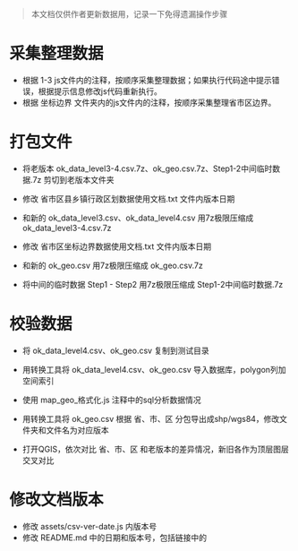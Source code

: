 > 本文档仅供作者更新数据用，记录一下免得遗漏操作步骤

# 采集整理数据
- 根据 1-3 js文件内的注释，按顺序采集整理数据；如果执行代码途中提示错误，根据提示信息修改js代码重新执行。
- 根据 坐标边界 文件夹内的js文件内的注释，按顺序采集整理省市区边界。


# 打包文件
- 将老版本 ok_data_level3-4.csv.7z、ok_geo.csv.7z、Step1-2中间临时数据.7z 剪切到老版本文件夹

- 修改 省市区县乡镇行政区划数据使用文档.txt 文件内版本日期
- 和新的 ok_data_level3.csv、ok_data_level4.csv 用7z极限压缩成 ok_data_level3-4.csv.7z

- 修改 省市区坐标边界数据使用文档.txt 文件内版本日期
- 和新的 ok_geo.csv 用7z极限压缩成 ok_geo.csv.7z

- 将中间的临时数据 Step1 - Step2 用7z极限压缩成 Step1-2中间临时数据.7z


# 校验数据
- 将 ok_data_level4.csv、ok_geo.csv 复制到测试目录
- 用转换工具将 ok_data_level4.csv、ok_geo.csv 导入数据库，polygon列加空间索引
- 使用 map_geo_格式化.js 注释中的sql分析数据情况

- 用转换工具将 ok_geo.csv 根据 省、市、区 分包导出成shp/wgs84，修改文件夹和文件名为对应版本
- 打开QGIS，依次对比 省、市、区 和老版本的差异情况，新旧各作为顶层图层交叉对比


# 修改文档版本
- 修改 assets/csv-ver-date.js 内版本号
- 修改 README.md 中的日期和版本号，包括链接中的

